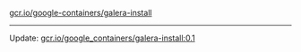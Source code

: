 [gcr.io/google-containers/galera-install](https://hub.docker.com/r/cruse/galera-install/tags/) 

----
Update: [gcr.io/google_containers/galera-install:0.1](https://hub.docker.com/r/cruse/galera-install/tags/)

